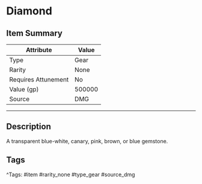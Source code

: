 # Diamond

## Item Summary

| Attribute            | Value                        |
|----------------------|------------------------------|
| Type                 | Gear |
| Rarity               | None             |
| Requires Attunement  | No                |
| Value (gp)           | 500000    |
| Source               | DMG |

---

## Description

A transparent blue-white, canary, pink, brown, or blue gemstone.

## Tags

^Tags: #item #rarity_none #type_gear #source_dmg